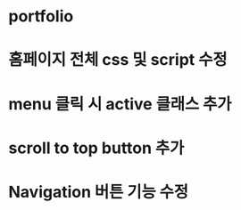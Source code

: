 # portfolio
# 홈페이지 전체 css 및 script 수정
# menu 클릭 시 active 클래스 추가
# scroll to top button 추가
# Navigation 버튼 기능 수정